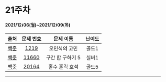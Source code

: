 # 21주차
#### 2021/12/06(월)~2021/12/09(목)

|               출처               |                   문제 번호                    |  문제 이름  | 난이도 |
| :------------------------------: | :--------------------------------------------: | :---------: | :----: |
| [백준](https://www.acmicpc.net/) |  [1219](https://www.acmicpc.net/problem/1219)  |  오민식의 고민  | 골드1  |
| [백준](https://www.acmicpc.net/) |  [11660](https://www.acmicpc.net/problem/11660)  | 구간 합 구하기 5 | 실버1  |
| [백준](https://www.acmicpc.net/) | [20164](https://www.acmicpc.net/problem/20164) |    홀수 홀릭 호석 | 골드5  |


---
